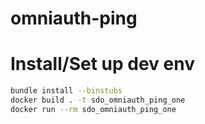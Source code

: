 # omniauth-ping

# Install/Set up dev env

```bash
bundle install --binstubs
docker build . -t sdo_omniauth_ping_one
docker run --rm sdo_omniauth_ping_one
```
